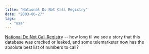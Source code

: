 ```yaml
---
title: "National Do Not Call Registry"
date: "2003-06-27"
tags: 
  - "usa"
---
```


[National Do Not Call Registry](http://www.donotcall.gov/register/Reg.aspx "National Do Not Call Registry") -- how long til we see a story that this database was cracked or leaked, and some telemarketer now has the absolute best list of numbers to call?
